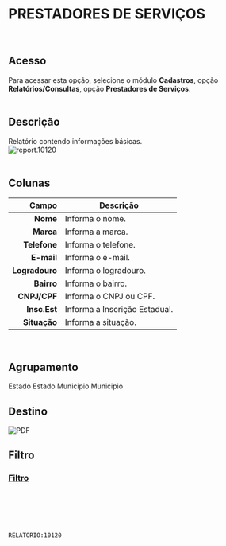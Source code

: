 # PRESTADORES DE SERVIÇOS
<br>

## Acesso
Para acessar esta opção, selecione o módulo **Cadastros**, opção **Relatórios/Consultas**, opção **Prestadores de Serviços**.
<br>
<br>

## Descrição
Relatório contendo informações básicas.
<br>
![report.10120](https://raw.githubusercontent.com/netforcews/docs-siscom/master/relatorios/imagens/report.10120.png)
<br>
<br>

## Colunas
Campo | Descrição
--:|---
**Nome** | Informa o nome.
**Marca** | Informa a marca.
**Telefone** | Informa o telefone.
**E-mail** | Informa o e-mail.
**Logradouro** | Informa o logradouro.
**Bairro** | Informa o bairro.
**CNPJ/CPF** | Informa o CNPJ ou CPF.
**Insc.Est** | Informa a Inscrição Estadual.
**Situação** | Informa a situação.
<br>

## Agrupamento
Estado
Estado
Municipio
Municipio
<br>

## Destino
 ![PDF](https://raw.githubusercontent.com/netforcews/docs-siscom/master/relatorios/imagens/pdf-48.png)
<br>

## Filtro
### [Filtro](/geral/rep-filtro-pessoa.md)
<br>
<br>
<br>
<br>

```RELATORIO:10120```
